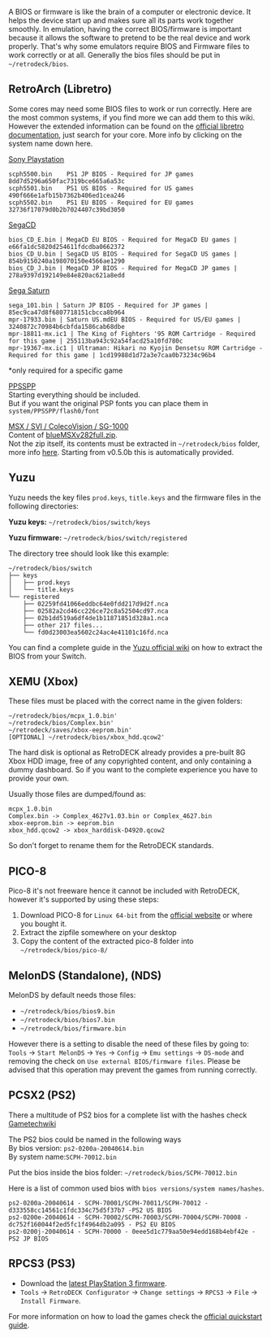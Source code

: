 A BIOS or firmware is like the brain of a computer or electronic device. It helps the device start up and makes sure all its parts work together smoothly. In emulation, having the correct BIOS/firmware is important because it allows the software to pretend to be the real device and work properly.
That's why some emulators require BIOS and Firmware files to work correctly or at all.
Generally the bios files should be put in `~/retrodeck/bios`.

##  RetroArch (Libretro)
Some cores may need some BIOS files to work or run correctly.
Here are the most common systems, if you find more we can add them to this wiki.
However the extended information can be found on the [official libretro documentation](https://docs.libretro.com/guides/bios/), just search for your core.
More info by clicking on the system name down here.

[Sony Playstation](https://docs.libretro.com/library/beetle_psx/#bios)
```
scph5500.bin	PS1 JP BIOS - Required for JP games	8dd7d5296a650fac7319bce665a6a53c
scph5501.bin	PS1 US BIOS - Required for US games	490f666e1afb15b7362b406ed1cea246
scph5502.bin	PS1 EU BIOS - Required for EU games	32736f17079d0b2b7024407c39bd3050
```

[SegaCD](https://docs.libretro.com/library/genesis_plus_gx/#bios)
```
bios_CD_E.bin | MegaCD EU BIOS - Required for MegaCD EU games | e66fa1dc5820d254611fdcdba0662372
bios_CD_U.bin | SegaCD US BIOS - Required for SegaCD US games | 854b9150240a198070150e4566ae1290
bios_CD_J.bin | MegaCD JP BIOS - Required for MegaCD JP games | 278a9397d192149e84e820ac621a8edd
```

[Sega Saturn](https://docs.libretro.com/library/beetle_saturn/#bios)
```
sega_101.bin | Saturn JP BIOS - Required for JP games | 85ec9ca47d8f6807718151cbcca8b964
mpr-17933.bin | Saturn US.mdEU BIOS - Required for US/EU games | 3240872c70984b6cbfda1586cab68dbe
mpr-18811-mx.ic1 | The King of Fighters '95 ROM Cartridge - Required for this game | 255113ba943c92a54facd25a10fd780c
mpr-19367-mx.ic1 | Ultraman: Hikari no Kyojin Densetsu ROM Cartridge - Required for this game | 1cd19988d1d72a3e7caa0b73234c96b4

```
*only required for a specific game

[PPSSPP](https://docs.libretro.com/library/ppsspp/)<br/>
Starting everything should be included. <br/>
But if you want the original PSP fonts you can place them in `system/PPSSPP/flash0/font`


[MSX / SVI / ColecoVision / SG-1000](https://docs.libretro.com/library/bluemsx/#bios)<br/>
Content of [blueMSXv282full.zip](http://bluemsx.msxblue.com/download.html).<br/>
Not the zip itself, its contents must be extracted in `~/retrodeck/bios` folder, more info [here](https://docs.libretro.com/library/bluemsx/#bios).
Starting from v0.5.0b this is automatically provided.

## Yuzu
Yuzu needs the key files `prod.keys`, `title.keys` and the firmware files in the following directories:   
  
**Yuzu keys:** `~/retrodeck/bios/switch/keys`   

**Yuzu firmware:** `~/retrodeck/bios/switch/registered`

The directory tree should look like this example:
```
~/retrodeck/bios/switch
├── keys
│   ├── prod.keys
│   └── title.keys
└── registered
    ├── 02259fd41066eddbc64e0fdd217d9d2f.nca
    ├── 02582a2cd46cc226ce72c8a52504cd97.nca
    ├── 02b1dd519a6df4de1b11871851d328a1.nca
    ├── other 217 files...
    └── fd0d23003ea5602c24ac4e41101c16fd.nca
```

You can find a complete guide in the [Yuzu official wiki](https://yuzu-emu.org/help/quickstart/#downloading-and-installing-yuzu) on how to extract the BIOS from your Switch.

## XEMU (Xbox)

These files must be placed with the correct name in the given folders:
```
~/retrodeck/bios/mcpx_1.0.bin'
~/retrodeck/bios/Complex.bin'
~/retrodeck/saves/xbox-eeprom.bin'
[OPTIONAL] ~/retrodeck/bios/xbox_hdd.qcow2'
```
The hard disk is optional as RetroDECK already provides a pre-built 8G Xbox HDD image, free of any copyrighted content, and only containing a dummy dashboard.
So if you want to the complete experience you have to provide your own.

Usually those files are dumped/found as:
```
mcpx_1.0.bin
Complex.bin -> Complex_4627v1.03.bin or Complex_4627.bin
xbox-eeprom.bin -> eeprom.bin
xbox_hdd.qcow2 -> xbox_harddisk-D4920.qcow2
```
So don't forget to rename them for the RetroDECK standards.

## PICO-8

Pico-8 it's not freeware hence it cannot be included with RetroDECK, however it's supported by using these steps:

1. Download PICO-8 for `Linux 64-bit` from the [official website](https://www.lexaloffle.com/games.php?page=updates) or where you bought it.
2. Extract the zipfile somewhere on your desktop 
3. Copy the content of the extracted pico-8 folder into `~/retrodeck/bios/pico-8/`

## MelonDS (Standalone), (NDS)

MelonDS by default needs those files:<br/>
- `~/retrodeck/bios/bios9.bin`<br/>
- `~/retrodeck/bios/bios7.bin`<br/>
- `~/retrodeck/bios/firmware.bin`

However there is a setting to disable the need of these files by going to: `Tools` -> `Start MelonDS` -> `Yes` -> `Config` -> `Emu settings` -> `DS-mode` and removing the check on `Use external BIOS/firmware files`.
Please be advised that this operation may prevent the games from running correctly.

## PCSX2 (PS2)

There a multitude of PS2 bios for a complete list with the hashes check <br>
[Gametechwiki](https://emulation.gametechwiki.com/index.php/File_hashes#Known_BIOS_Hashes)
 
The PS2 bios could be named in the following ways 
<br>
By bios version: `ps2-0200a-20040614.bin` 
<br> 
By system name:`SCPH-70012.bin`

Put the bios inside the bios folder: `~/retrodeck/bios/SCPH-70012.bin`

Here is a list of common used bios with  `bios versions/system names/hashes`.

```
ps2-0200a-20040614 - SCPH-70001/SCPH-70011/SCPH-70012 - d333558cc14561c1fdc334c75d5f37b7 -PS2 US BIOS 
ps2-0200e-20040614 - SCPH-70002/SCPH-70003/SCPH-70004/SCPH-70008 - dc752f160044f2ed5fc1f4964db2a095 - PS2 EU BIOS 
ps2-0200j-20040614 - SCPH-70000 - 0eee5d1c779aa50e94edd168b4ebf42e - PS2 JP BIOS
```

## RPCS3 (PS3)
- Download the [latest PlayStation 3 firmware](https://www.playstation.com/en-us/support/hardware/ps3/system-software/).
- `Tools` -> `RetroDECK Configurator` -> `Change settings` -> `RPCS3` -> `File` -> `Install Firmware`.

For more information on how to load the games check the [official quickstart guide](https://rpcs3.net/quickstart).
